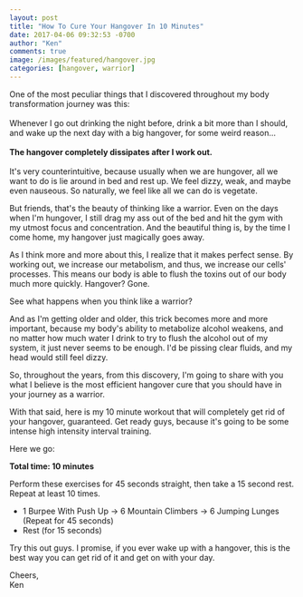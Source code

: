 ```yaml
---
layout: post
title: "How To Cure Your Hangover In 10 Minutes"
date: 2017-04-06 09:32:53 -0700
author: "Ken"
comments: true
image: /images/featured/hangover.jpg
categories: [hangover, warrior]
---
```


One of the most peculiar things that I discovered throughout my body transformation journey was this:<br/>
<br/>
Whenever I go out drinking the night before, drink a bit more than I should, and wake up the next day with a big hangover, for some weird reason...<br/>
<br/>
**The hangover completely dissipates after I work out.**<br/>
<br/>
It's very counterintuitive, because usually when we are hungover, all we want to do is lie around in bed and rest up. We feel dizzy, weak, and maybe even nauseous. So naturally, we feel like all we can do is vegetate.

But friends, that's the beauty of thinking like a warrior. Even on the days when I'm hungover, I still drag my ass out of the bed and hit the gym with my utmost focus and concentration. And the beautiful thing is, by the time I come home, my hangover just magically goes away.

As I think more and more about this, I realize that it makes perfect sense. By working out, we increase our metabolism, and thus, we increase our cells' processes. This means our body is able to flush the toxins out of our body much more quickly. Hangover? Gone.

See what happens when you think like a warrior?

And as I'm getting older and older, this trick becomes more and more important, because my body's ability to metabolize alcohol weakens, and no matter how much water I drink to try to flush the alcohol out of my system, it just never seems to be enough. I'd be pissing clear fluids, and my head would still feel dizzy.

So, throughout the years, from this discovery, I'm going to share with you what I believe is the most efficient hangover cure that you should have in your journey as a warrior.

With that said, here is my 10 minute workout that will completely get rid of your hangover, guaranteed. Get ready guys, because it's going to be some intense high intensity interval training.

Here we go:

**Total time: 10 minutes**

Perform these exercises for 45 seconds straight, then take a 15 second rest. Repeat at least 10 times.

- 1 Burpee With Push Up → 6 Mountain Climbers → 6 Jumping Lunges (Repeat for 45 seconds)
- Rest (for 15 seconds)

Try this out guys. I promise, if you ever wake up with a hangover, this is the best way you can get rid of it and get on with your day.

Cheers,<br/>
Ken
